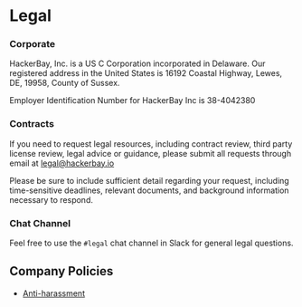 # Legal

### Corporate

HackerBay, Inc. is a US C Corporation incorporated in Delaware. Our registered address in the United States is 16192 Coastal Highway, Lewes, DE, 19958, County of Sussex.

Employer Identification Number for HackerBay Inc is 38-4042380

### Contracts
If you need to request legal resources, including contract review, third party license review, legal advice or guidance, please submit all requests through email at legal@hackerbay.io

Please be sure to include sufficient detail regarding your request, including time-sensitive deadlines, relevant documents, and background information necessary to respond.

### Chat Channel
Feel free to use the `#legal` chat channel in Slack for general legal questions.

## Company Policies

* [Anti-harassment](/general/anti-harassment/README.md)
